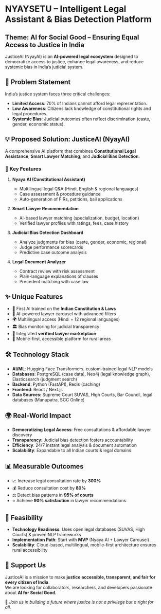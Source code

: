 # NYAYSETU – Intelligent Legal Assistant & Bias Detection Platform  
## Theme: AI for Social Good – Ensuring Equal Access to Justice in India  

JusticeAI (NyayAI) is an **AI-powered legal ecosystem** designed to democratize access to justice, enhance legal awareness, and reduce systemic bias in India’s judicial system. 

## 🚨 Problem Statement  
India’s justice system faces three critical challenges:  
- **Limited Access**: 70% of Indians cannot afford legal representation.  
- **Low Awareness**: Citizens lack knowledge of constitutional rights and legal procedures.  
- **Systemic Bias**: Judicial outcomes often reflect discrimination (caste, gender, economic status).  

## 💡 Proposed Solution: JusticeAI (NyayAI)  

A comprehensive AI platform that combines **Constitutional Legal Assistance**, **Smart Lawyer Matching**, and **Judicial Bias Detection**.  

### 🔑 Key Features  

1. **Nyaya AI (Constitutional Assistant)**  
   - Multilingual legal Q&A (Hindi, English & regional languages)  
   - Case assessment & procedure guidance  
   - Auto-generation of FIRs, petitions, bail applications  

2. **Smart Lawyer Recommendation**  
   - AI-based lawyer matching (specialization, budget, location)  
   - Verified lawyer profiles with ratings, fees, case history  

3. **Judicial Bias Detection Dashboard**  
   - Analyze judgments for bias (caste, gender, economic, regional)  
   - Judge performance scorecards  
   - Predictive case outcome analysis  

4. **Legal Document Analyzer**  
   - Contract review with risk assessment  
   - Plain-language explanations of clauses  
   - Precedent matching with case law  

## ✨ Unique Features  
- 📘 First AI trained on the **Indian Constitution & Laws**  
- 🎯 AI-powered lawyer carousel with advanced filters  
- 🌍 Multilingual access (Hindi + 12 regional languages)  
- 🏛️ Bias monitoring for judicial transparency  
- 🔎 Integrated **verified lawyer marketplace**  
- 📱 Mobile-first, accessible platform for rural areas  

## 🛠️ Technology Stack  

- **AI/ML**: Hugging Face Transformers, custom-trained legal NLP models  
- **Databases**: PostgreSQL (case data), Neo4j (legal knowledge graph), Elasticsearch (judgment search)  
- **Backend**: Python (FastAPI), Redis (caching)  
- **Frontend**: React / Next.js  
- **Data Sources**: Supreme Court SUVAS, High Courts, Bar Council, legal databases (Manupatra, SCC Online)  

## 🌍 Real-World Impact  

- **Democratizing Legal Access**: Free consultations & affordable lawyer discovery  
- **Transparency**: Judicial bias detection fosters accountability  
- **Efficiency**: 24/7 instant legal analysis & document automation  
- **Scalability**: Expandable to all Indian courts & legal domains  

## 📊 Measurable Outcomes  

- 📈 Increase legal consultation rate by **300%**  
- 💰 Reduce consultation cost by **80%**  
- ⚖️ Detect bias patterns in **95% of courts**  
- ⭐ Achieve **90% satisfaction** in lawyer recommendations  

## 🚀 Feasibility  

- **Technology Readiness**: Uses open legal databases (SUVAS, High Courts) & proven NLP frameworks  
- **Implementation Path**: Start with **MVP** (Nyaya AI + Lawyer Carousel)  
- **Scalability**: Cloud-based, multilingual, mobile-first architecture ensures rural accessibility  

## 🤝 Support Us  

JusticeAI is a mission to make **justice accessible, transparent, and fair for every citizen of India**.  
We are looking for collaborators, researchers, and developers passionate about **AI for Social Good**.  

📢 *Join us in building a future where justice is not a privilege but a right for all.*  
